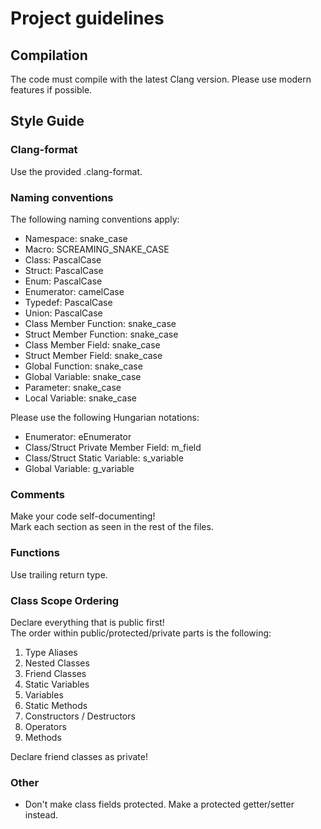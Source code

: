 # Project guidelines

## Compilation

The code must compile with the latest Clang version.
Please use modern features if possible.

## Style Guide

### Clang-format

Use the provided .clang-format.

### Naming conventions

The following naming conventions apply:

- Namespace: snake_case
- Macro: SCREAMING_SNAKE_CASE
- Class: PascalCase
- Struct: PascalCase
- Enum: PascalCase
- Enumerator: camelCase
- Typedef: PascalCase
- Union: PascalCase
- Class Member Function: snake_case
- Struct Member Function: snake_case
- Class Member Field: snake_case
- Struct Member Field: snake_case
- Global Function: snake_case
- Global Variable: snake_case
- Parameter: snake_case
- Local Variable: snake_case

Please use the following Hungarian notations:

- Enumerator: eEnumerator
- Class/Struct Private Member Field: m_field
- Class/Struct Static Variable: s_variable
- Global Variable: g_variable

### Comments

Make your code self-documenting!  
Mark each section as seen in the rest of the files.

### Functions

Use trailing return type.

### Class Scope Ordering

Declare everything that is public first!  
The order within public/protected/private parts is the following:

1. Type Aliases
2. Nested Classes
3. Friend Classes
4. Static Variables
5. Variables
6. Static Methods
7. Constructors / Destructors
8. Operators
9. Methods

Declare friend classes as private!

### Other

- Don't make class fields protected. Make a protected getter/setter instead.
